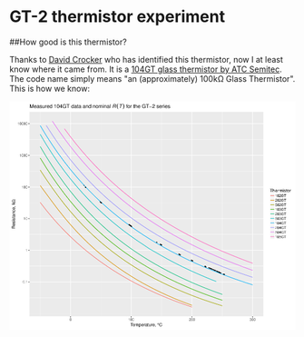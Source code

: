# GT-2 thermistor experiment

##How good is this thermistor?

Thanks to [David Crocker](https://github.com/dc42) who has identified this thermistor, now I at least know where it came from. It is a [104GT glass thermistor by ATC Semitec](http://www.atcsemitec.co.uk/gt-2-glass-thermistors.html). The code name simply means "an (approximately) 100k&Omega; Glass Thermistor". This is how we know:

![measured data](measurements.png)
